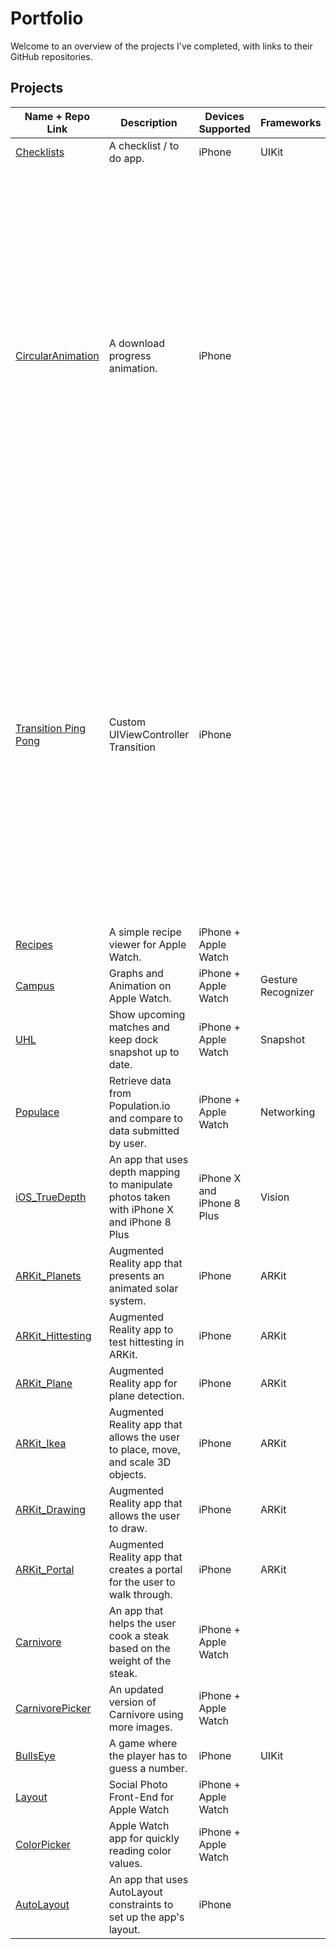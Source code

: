 # Portfolio

Welcome to an overview of the projects I've completed, with links to their GitHub repositories.

## Projects
|    Name + Repo Link    |    Description    |    Devices Supported    |    Frameworks    |    Image    |
|    -------------    |    -------------    |    -------------    |    -------------    |    -------------    |
|    [Checklists](https://github.com/IJkeBotman/Checklists)    |    A checklist / to do app.    |    iPhone    |    UIKit    |        |
|    [CircularAnimation](https://github.com/IJkeBotman/CircularAnimation)    |    A download progress animation.    |    iPhone    |        |    <img src="https://github.com/IJkeBotman/Portfolio/blob/master/Images/ARKit_Planets.gif" width="600">    |
|    [Transition Ping Pong](https://github.com/IJkeBotman/TransitionPingPong)    |    Custom UIViewController Transition    |    iPhone    |        |    <img src="https://github.com/IJkeBotman/Portfolio/blob/master/Images/BullsEye.gif" width="600">    |
|    [Recipes](https://github.com/IJkeBotman/Recipes)    |    A simple recipe viewer for Apple Watch.    |    iPhone + Apple Watch    |        |        |
|    [Campus](https://github.com/IJkeBotman/Campus)    |    Graphs and Animation on Apple Watch.    |    iPhone + Apple Watch    |    Gesture Recognizer    |        |
|    [UHL](https://github.com/IJkeBotman/UHL)    |    Show upcoming matches and keep dock snapshot up to date.    |    iPhone + Apple Watch    |    Snapshot    |        |
|    [Populace](https://github.com/IJkeBotman/Populace)    |    Retrieve data from Population.io and compare to data submitted by user.    |    iPhone + Apple Watch    |    Networking    |        |
|    [iOS_TrueDepth](https://github.com/IJkeBotman/iOS_TrueDepth)    |    An app that uses depth mapping to manipulate photos taken with iPhone X and iPhone 8 Plus    |    iPhone X and iPhone 8 Plus    |    Vision    |        |
|    [ARKit_Planets](https://github.com/IJkeBotman/ARKit_Planets)    |    Augmented Reality app that presents an animated solar system.    |    iPhone    |    ARKit    |    ![AR Solar System](https://github.com/IJkeBotman/Portfolio/blob/master/Images/ARKit_Planets.gif)    |
|    [ARKit_Hittesting](https://github.com/IJkeBotman/ARKit_Hittesting)    |    Augmented Reality app to test hittesting in ARKit.    |    iPhone    |    ARKit    |        |
|    [ARKit_Plane](https://github.com/IJkeBotman/ARKit_Plane)    |    Augmented Reality app for plane detection.    |    iPhone    |    ARKit    |    ![AR Plane Detection](https://github.com/IJkeBotman/Portfolio/blob/master/Images/ARKit_Planes.gif)    |
|    [ARKit_Ikea](https://github.com/IJkeBotman/ARKit_Ikea)    |    Augmented Reality app that allows the user to place, move, and scale 3D objects.    |    iPhone    |    ARKit    |    ![AR Ikea](https://github.com/IJkeBotman/Portfolio/blob/master/Images/ARKit_Ikea.gif)    |
|    [ARKit_Drawing](https://github.com/IJkeBotman/ARKit_Drawing)    |    Augmented Reality app that allows the user to draw.    |    iPhone    |    ARKit    |    ![AR Drawing](https://github.com/IJkeBotman/Portfolio/blob/master/Images/ARKit_Drawing.gif)    |
|    [ARKit_Portal](https://github.com/IJkeBotman/ARKit_Portal)    |    Augmented Reality app that creates a portal for the user to walk through.    |    iPhone    |    ARKit    |    ![AR Portal](https://github.com/IJkeBotman/Portfolio/blob/master/Images/ARKit_Portal.gif)    |
|    [Carnivore](https://github.com/IJkeBotman/Carnivore)    |    An app that helps the user cook a steak based on the weight of the steak.    |    iPhone + Apple Watch    |        |        |
|    [CarnivorePicker](https://github.com/IJkeBotman/CarnivorePicker)    |    An updated version of Carnivore using more images.    |    iPhone + Apple Watch    |        |        |
|    [BullsEye](https://github.com/IJkeBotman/BullsEye)    |    A game where the player has to guess a number.    |    iPhone    |    UIKit    |        |
|    [Layout](https://github.com/IJkeBotman/Layout)    |    Social Photo Front-End for Apple Watch    |    iPhone + Apple Watch    |        |        |
|    [ColorPicker](https://github.com/IJkeBotman/ColorPicker)    |    Apple Watch app for quickly reading color values.    |    iPhone + Apple Watch    |        |        |
|    [AutoLayout](https://github.com/IJkeBotman/AutoLayout)    |    An app that uses AutoLayout constraints to set up the app's layout.    |    iPhone    |        |        |
